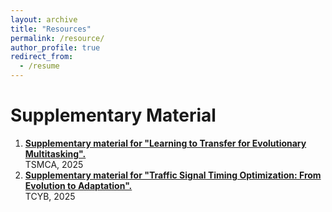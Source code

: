 ```yaml
---
layout: archive
title: "Resources"
permalink: /resource/
author_profile: true
redirect_from:
  - /resume
---
```



Supplementary Material
======
1. [**Supplementary material for "Learning to Transfer for Evolutionary Multitasking".**](https://wushenghao8404.github.io/files/L2T-supplement.pdf) <br> TSMCA, 2025
2. [**Supplementary material for "Traffic Signal Timing Optimization: From Evolution to Adaptation".**](https://wushenghao8404.github.io/files/LMM-supplement.pdf) <br> TCYB, 2025


